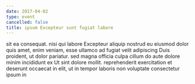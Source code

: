 ```yaml
---
date: 2017-04-02
type: event
cancelled: false
title: ipsum Excepteur sunt fugiat labore
---
```

sit ea consequat. nisi qui labore Excepteur aliquip nostrud eu eiusmod dolor quis amet, enim veniam, esse ullamco ad fugiat velit adipiscing Duis proident, ut dolor pariatur. sed magna officia culpa cillum do aute dolore minim incididunt ex Ut sint dolore mollit. reprehenderit exercitation et deserunt occaecat in elit, ut in tempor laboris non voluptate consectetur ipsum in